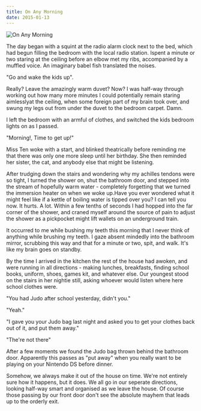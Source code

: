 ```yaml
---
title: On Any Morning
date: 2015-01-13
---
```


![On Any Morning](https://source.unsplash.com/gp8BLyaTaA0/1600x900)

The day began with a squint at the radio alarm clock next to the bed, which had begun filling the bedroom with the local radio station. Ispent a minute or two staring at the ceiling before an elbow met my ribs, accompanied by a muffled voice. An imaginary babel fish translated the noises.

"Go and wake the kids up".

Really? Leave the amazingly warm duvet? Now? I was half-way through working out how many more minutes I could potentially remain staring aimlesslyat the ceiling, when some foreign part of my brain took over, and swung my legs out from under the duvet to the bedroom carpet. Damn.

I left the bedroom with an armful of clothes, and switched the kids bedroom lights on as I passed.

"Morning!, Time to get up!"

Miss Ten woke with a start, and blinked theatrically before reminding me that there was only one more sleep until her birthday. She then reminded her sister, the cat, and anybody else that might be listening.

After trudging down the stairs and wondering why my achilles tendons were so tight, I turned the shower on, shut the bathroom door, and stepped into the stream of hopefully warm water - completely forgetting that we turned the immersion heater on when we woke up.Have you ever wondered what it might feel like if a kettle of boiling water is tipped over you? I can tell you now. It hurts. A lot. Within a few tenths of seconds I had hopped into the far corner of the shower, and craned myself around the source of pain to adjust the shower as a pickpocket might lift wallets on an underground train.

It occurred to me while bushing my teeth this morning that I never think of anything while brushing my teeth. I gaze absent mindedly into the bathroom mirror, scrubbing this way and that for a minute or two, spit, and walk. It's like my brain goes on standby.

By the time I arrived in the kitchen the rest of the house had awoken, and were running in all directions - making lunches, breakfasts, finding school books, uniform, shoes, games kit, and whatever else. Our youngest stood on the stairs in her nightie still, asking whoever would listen where here school clothes were.

"You had Judo after school yesterday, didn't you."

"Yeah."

"I gave you your Judo bag last night and asked you to get your clothes back out of it, and put them away."

"The're not there"

After a few moments we found the Judo bag thrown behind the bathroom door. Apparently this passes as "put away" when you really want to be playing on your Nintendo DS before dinner.

Somehow, we always make it out of the house on time. We're not entirely sure how it happens, but it does. We all go in our seperate directions, looking half-way smart and organised as we leave the house. Of course those passing by our front door don't see the absolute mayhem that leads up to the orderly exit.